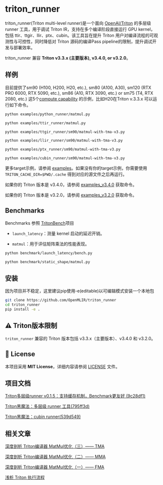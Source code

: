# triton_runner

triton_runner(Triton multi-level runner)是一个面向 [OpenAI/Triton](https://github.com/triton-lang/triton) 的多层级 runner 工具，用于调试 Triton IR，支持在多个编译阶段直接运行 GPU kernel，包括 ttir、ttgir、llir、ptx、cubin。该工具旨在提升 Triton 用户对编译流程的可观测性与可控性，同时降低对 Triton 源码的编译Pass pipeline的限制，提升调试开发与部署效率。

triton_runner 兼容 **Triton v3.3.x (主要版本), v3.4.0, or v3.2.0**。

## 样例

目前提供了sm90 (H100, H200, H20, etc.), sm80 (A100, A30), sm120 (RTX PRO 6000, RTX 5090, etc.), sm86 (A10, RTX 3090, etc.) or sm75 (T4, RTX 2080, etc.) 这5个[compute capability](https://developer.nvidia.com/cuda-gpus) 的示例，比如H20在Triton v.3.3.x 可以运行如下命令。

```bash
python examples/python_runner/matmul.py

python examples/ttir_runner/matmul.py

python examples/ttgir_runner/sm90/matmul-with-tma-v3.py

python examples/llir_runner/sm90/matmul-with-tma-v3.py

python examples/ptx_runner/sm90/matmul-with-tma-v3.py

python examples/cubin_runner/sm90/matmul-with-tma-v3.py
```

更多target示例，请参阅 [examples](./doc/examples.md)。如果没有你的target示例，你需要使用`TRITON_CACHE_DIR=$PWD/.cache` 得到对应的源文件之后再运行。

如果你的 Triton 版本是 v3.4.0，请参阅 [examples_v3.4.0](./doc/examples_v3.4.0.md) 获取命令。

如果你的 Triton 版本是 v3.2.0，请参阅 [examples_v3.2.0](./doc/examples_v3.2.0.md) 获取命令。

## Benchmarks

Benchmarks 参照 [TritonBench](https://github.com/pytorch-labs/tritonbench)项目

  - `launch_latency`：测量 kernel 启动的延迟开销。

  - `matmul`：用于评估矩阵乘法的性能表现。

```bash
python benchmark/launch_latency/bench.py

python benchmark/static_shape/matmul.py
```

## 安装

因为项目并不稳定，这里建议pip使用-e(editable)以可编辑模式安装一个本地包

```bash
git clone https://github.com/OpenMLIR/triton_runner
cd triton_runner
pip install -e .
```

## ⚠️ Triton版本限制

`triton_runner` 兼容的 Triton 版本包括 v3.3.x（主要版本）、v3.4.0 和 v3.2.0。

## 📄 License

本项目采用 **MIT License**，详细内容请参阅 [LICENSE](./LICENSE) 文件。

## 项目文档

[Triton多层级runner v0.1.5：支持缓存机制，Benchmark更友好 (9c28df1)](https://zhuanlan.zhihu.com/p/1931261279072396108)

[Triton黑魔法：多层级 runner 工具(795ff3d)](https://zhuanlan.zhihu.com/p/1927486699484717368)

[Triton黑魔法：cubin runner(539d549)](https://zhuanlan.zhihu.com/p/1925826891702576935)

## 相关文章

[深度剖析 Triton编译器 MatMul优化（三）—— TMA](https://zhuanlan.zhihu.com/p/1924011555437155686)

[深度剖析 Triton编译器 MatMul优化（二）—— MMA](https://zhuanlan.zhihu.com/p/1922921325296615496)

[深度剖析 Triton编译器 MatMul优化（一）—— FMA](https://zhuanlan.zhihu.com/p/1922542705797465957)

[浅析 Triton 执行流程](https://zhuanlan.zhihu.com/p/712640431)
